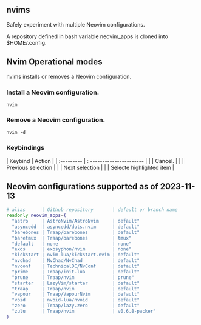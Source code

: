 ## nvims
Safely experiment with multiple Neovim configurations.

A repository defined in bash variable neovim_apps is cloned into $HOME/.config.

## Nvim Operational modes
nvims installs or removes a Neovim configuration.


### Install a Neovim configuration.
```
nvim
```

### Remove a Neovim configuration.
```
nvim -d
```

### Keybindings

| Keybind    | Action                   |
| :--------- | : ---------------------- |
| <c-c>      | Cancel.                  |
| <c-p>      | Previous selection       |
| <c-n>      | Next selection           |
| <enter>    | Selecte highlighted item |

## Neovim configurations supported as of 2023-11-13
```bash
# alias      | Github repository       | default or branch name
readonly neovim_apps=(
  "astro     | AstroNvim/AstroNvim     | default"
  "asyncedd  | asyncedd/dots.nvim      | default"
  "barebones | Traap/barebones         | default"
  "baretmux  | Traap/barebones         | tmux"
  "default   | none                    | none"
  "exos      | exosyphon/nvim          | none"
  "kickstart | nvim-lua/kickstart.nvim | default"
  "nvchad    | NvChad/NvChad           | default"
  "nvconf    | TechnicalDC/NvConf      | default"
  "prime     | Traap/init.lua          | default"
  "prune     | Traap/nvim              | prune"
  "starter   | LazyVim/starter         | default"
  "traap     | Traap/nvim              | default"
  "vapour    | Traap/VapourNvim        | default"
  "void      | nvoid-lua/nvoid         | default"
  "zero      | Traap/lazy.zero         | default"
  "zulu      | Traap/nvim              | v0.6.8-packer"
)
```
